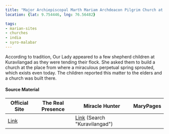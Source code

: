 ```yaml
---
title: "Major Archiepiscopal Marth Mariam Archdeacon Pilgrim Church at Kuravilangad"
location: {lat: 9.754446, lng: 76.56482}

tags:
- marian-sites
- churches
- india
- syro-malabar
---
```


According to tradition, Our Lady appeared to a few shepherd children at Kuravilangad as they were tending their flock.  She asked them to build a church at the place from where a miraculous perpetual spring sprouted, which exists even today.  The children reported this matter to the elders and a church was built there.

#### Source Material

| Official Site | The Real Presence | Miracle Hunter | MaryPages |
| --- | --- | --- | --- |
| [Link](http://kuravilangadpally.com/) | | [Link](https://www.miraclehunter.com/marian_apparitions/approved_apparitions/apparitions_0040-0999.html) (Search "Kuravilangad") | |


